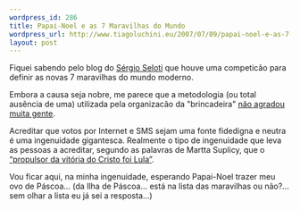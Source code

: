 ```yaml
--- 
wordpress_id: 286
title: Papai-Noel e as 7 Maravilhas do Mundo
wordpress_url: http://www.tiagoluchini.eu/2007/07/09/papai-noel-e-as-7-maravilhas-do-mundo/
layout: post
---
```

Fiquei sabendo pelo blog do <a href="http://www.sergio.jr.nom.br/index.php/2007/07/08/lula-x-alemao/" target="_blank">Sérgio Seloti</a> que houve uma competicão para definir as novas 7 maravilhas do mundo moderno.

Embora a causa seja nobre, me parece que a metodologia (ou total ausência de uma) utilizada pela organizacão da "brincadeira" <a href="http://www1.folha.uol.com.br/folha/bbc/ult272u310405.shtml" target="_blank">não agradou muita gente</a>.

Acreditar que votos por Internet e SMS sejam uma fonte fidedigna e neutra é uma ingenuidade gigantesca. Realmente o tipo de ingenuidade que leva as pessoas a acreditar, segundo as palavras de Martta Suplicy, que o <a href="http://cidadania.terra.com.br/interna/0,,OI1742828-EI1231,00.html" target="_blank">“propulsor da vitória do Cristo foi Lula”</a>.

Vou ficar aqui, na minha ingenuidade, esperando Papai-Noel trazer meu ovo de Páscoa... (da Ilha de Páscoa... está na lista das maravilhas ou não?... sem olhar a lista eu já sei a resposta...)
